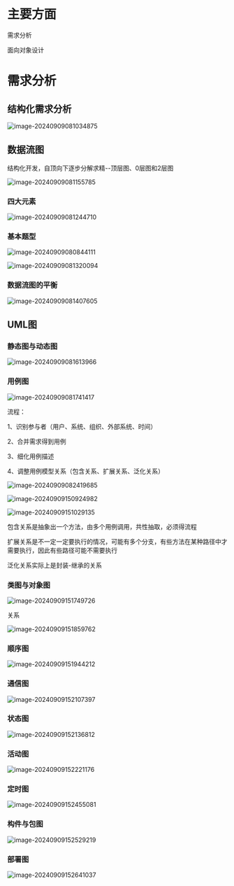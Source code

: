 # 主要方面

需求分析

面向对象设计

# 需求分析

## 结构化需求分析

![image-20240909081034875](./assets/image-20240909081034875.png)



## 数据流图

结构化开发，自顶向下逐步分解求精--顶层图、0层图和2层图

![image-20240909081155785](./assets/image-20240909081155785.png)

### 四大元素

![image-20240909081244710](./assets/image-20240909081244710.png)

### 基本题型



![image-20240909080844111](./assets/image-20240909080844111.png)

![image-20240909081320094](./assets/image-20240909081320094.png)





### 数据流图的平衡

![image-20240909081407605](./assets/image-20240909081407605.png)

## UML图

### 静态图与动态图

![image-20240909081613966](./assets/image-20240909081613966.png)

### 用例图

![image-20240909081741417](./assets/image-20240909081741417.png)

流程：

1、识别参与者（用户、系统、组织、外部系统、时间）

2、合并需求得到用例

3、细化用例描述

4、调整用例模型关系（包含关系、扩展关系、泛化关系）

![image-20240909082419685](./assets/image-20240909082419685.png)

![image-20240909150924982](./assets/image-20240909150924982.png)

![image-20240909151029135](./assets/image-20240909151029135.png)

包含关系是抽象出一个方法，由多个用例调用，共性抽取，必须得流程

扩展关系是不一定一定要执行的情况，可能有多个分支，有些方法在某种路径中才需要执行，因此有些路径可能不需要执行

泛化关系实际上是封装-继承的关系

### 类图与对象图

![image-20240909151749726](./assets/image-20240909151749726.png)

关系

![image-20240909151859762](./assets/image-20240909151859762.png)

### 顺序图

![image-20240909151944212](./assets/image-20240909151944212.png)

### 通信图

![image-20240909152107397](./assets/image-20240909152107397.png)

### 状态图

![image-20240909152136812](./assets/image-20240909152136812.png)

### 活动图

![image-20240909152221176](./assets/image-20240909152221176.png)

### 定时图

![image-20240909152455081](./assets/image-20240909152455081.png)

### 构件与包图

![image-20240909152529219](./assets/image-20240909152529219.png)

### 部署图

![image-20240909152641037](./assets/image-20240909152641037.png)